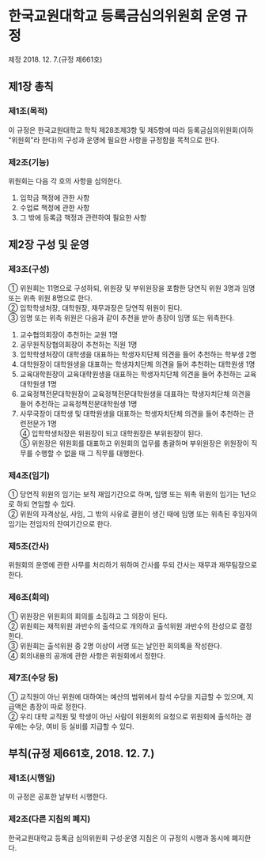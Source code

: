 # 한국교원대학교 등록금심의위원회 운영 규정

제정 2018. 12. 7.(규정 제661호)

## 제1장 총칙

### 제1조(목적)

이 규정은 한국교원대학교 학칙 제28조제3항 및 제5항에 따라 등록금심의위원회(이하 “위원회”라 한다)의 구성과 운영에 필요한 사항을 규정함을 목적으로 한다.

### 제2조(기능)

위원회는 다음 각 호의 사항을 심의한다.

1. 입학금 책정에 관한 사항
2. 수업료 책정에 관한 사항
3. 그 밖에 등록금 책정과 관련하여 필요한 사항

## 제2장 구성 및 운영

### 제3조(구성)

① 위원회는 11명으로 구성하되, 위원장 및 부위원장을 포함한 당연직 위원 3명과 임명 또는 위촉 위원 8명으로 한다.  
② 입학학생처장, 대학원장, 재무과장은 당연직 위원이 된다.  
③ 임명 또는 위촉 위원은 다음과 같이 추천을 받아 총장이 임명 또는 위촉한다.

1. 교수협의회장이 추천하는 교원 1명
2. 공무원직장협의회장이 추천하는 직원 1명
3. 입학학생처장이 대학생을 대표하는 학생자치단체 의견을 들어 추천하는 학부생 2명
4. 대학원장이 대학원생을 대표하는 학생자치단체 의견을 들어 추천하는 대학원생 1명
5. 교육대학원장이 교육대학원생을 대표하는 학생자치단체 의견을 들어 추천하는 교육대학원생 1명
6. 교육정책전문대학원장이 교육정책전문대학원생을 대표하는 학생자치단체 의견을 들어 추천하는 교육정책전문대학원생 1명
7. 사무국장이 대학생 및 대학원생을 대표하는 학생자치단체 의견을 들어 추천하는 관련전문가 1명  
   ④ 입학학생처장은 위원장이 되고 대학원장은 부위원장이 된다.  
   ⑤ 위원장은 위원회를 대표하고 위원회의 업무를 총괄하며 부위원장은 위원장이 직무를 수행할 수 없을 때 그 직무를 대행한다.

### 제4조(임기)

① 당연직 위원의 임기는 보직 재임기간으로 하며, 임명 또는 위촉 위원의 임기는 1년으로 하되 연임할 수 있다.  
② 위원의 자격상실, 사임, 그 밖의 사유로 결원이 생긴 때에 임명 또는 위촉된 후임자의 임기는 전임자의 잔여기간으로 한다.

### 제5조(간사)

위원회의 운영에 관한 사무를 처리하기 위하여 간사를 두되 간사는 재무과 재무팀장으로 한다.

### 제6조(회의)

① 위원장은 위원회의 회의를 소집하고 그 의장이 된다.  
② 위원회는 재적위원 과반수의 출석으로 개의하고 출석위원 과반수의 찬성으로 결정한다.  
③ 위원회는 출석위원 중 2명 이상이 서명 또는 날인한 회의록을 작성한다.  
④ 회의내용의 공개에 관한 사항은 위원회에서 정한다.

### 제7조(수당 등)

① 교직원이 아닌 위원에 대하여는 예산의 범위에서 참석 수당을 지급할 수 있으며, 지급액은 총장이 따로 정한다.  
② 우리 대학 교직원 및 학생이 아닌 사람이 위원회의 요청으로 위원회에 출석하는 경우에는 수당, 여비 등 실비를 지급할 수 있다.

## 부칙(규정 제661호, 2018. 12. 7.)

### 제1조(시행일)

이 규정은 공포한 날부터 시행한다.

### 제2조(다른 지침의 폐지)

한국교원대학교 등록금 심의위원회 구성·운영 지침은 이 규정의 시행과 동시에 폐지한다.
